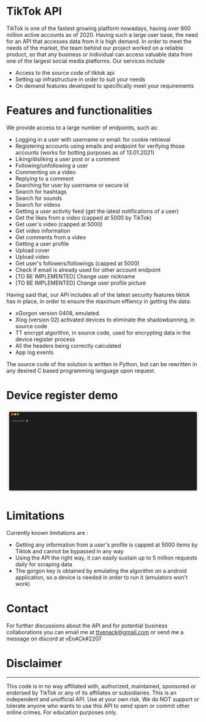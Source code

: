 # TikTok API

TikTok is one of the fastest growing platform nowadays, having over 800 million active accounts as of 2020. Having such a large user base, the need for an API that accesses data from it is high demand. In order to meet the needs of the market, the team behind our project worked on a reliable product, so that any business or individual can access valuable data from one of the largest social media platforms.
Our services include

  - Access to the source code of tiktok api
  - Setting up infrastructure in order to suit your needs
  - On demand features developed to specifically meet your requirements

# Features and functionalities
We provide access to a large number of endpoints, such as:
  - Logging in a user with username or email: for cookie retrieval
  - Registering accounts using emails and endpoint for verifying those accounts (works for botting purposes as of 13.01.2021)
  - Liking/disliking a user post or a comment
  - Following/unfollowing a user
  - Commenting on a video
  - Replying to a comment
  - Searching for user by username or secure id
  - Search for hashtags
  - Search for sounds
  - Search for videos
  - Getting a user activity feed (get the latest notifications of a user)
  - Get the likes from a video (capped at 5000 by TikTok)
  - Get user's video (capped at 5000)
  - Get video information
  - Get comments from a video
  - Getting a user profile
  - Upload cover
  - Upload video
  - Get user's followers/followings (capped at 5000)
  - Check if email is already used for other account endpoint
  - [TO BE IMPLEMENTED] Change user nickname
  - [TO BE IMPLEMENTED] Change user profile picture

Having said that, our API includes all of the latest security features tiktok has in place, in order to ensure the maximum effiency in getting the data:

  - xGorgon version 0408, emulated. 
  - Xlog (version 02) activated devices to eliminate the shadowbanning, in source code
  - TT encrypt algorithm, in source code, used for encrypting data in the device register process
  - All the headers being correctly calculated
  - App log events

The source code of the solution is written in Python, but can be rewritten in any desired C based programming language upon request.

# Device register demo
![](dev_register.gif)


# Limitations

Currently known limitations are :

- Getting any information from a user's profile is capped at 5000 items by Tiktok and cannot be bypassed in any way
- Using the API the right way, it can easily sustain up to 5 million requests daily for scraping data
- The gorgon key is obtained by emulating the algorithm on a android application, so a device is needed in order to run it (emulators won't work)

# Contact

For further discussions about the API and for potential business collaborations you can email me at ttvenack@gmail.com or send me a message on discord at vEnACk#2207

# Disclaimer
----
This code is in no way affiliated with, authorized, maintained, sponsored or endorsed by TikTok or any of its affiliates or subsidiaries. This is an independent and unofficial API. Use at your own risk. We do NOT support or tolerate anyone who wants to use this API to send spam or commit other online crimes. For education purposes only.
